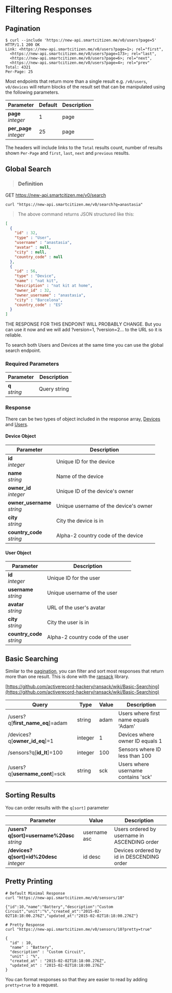 # Filtering Responses

## Pagination

```shell
$ curl --include 'https://new-api.smartcitizen.me/v0/users?page=5'
HTTP/1.1 200 OK
Link: <https://new-api.smartcitizen.me/v0/users?page=1>; rel="first",
  <https://new-api.smartcitizen.me/v0/users?page=173>; rel="last",
  <https://new-api.smartcitizen.me/v0/users?page=6>; rel="next",
  <https://new-api.smartcitizen.me/v0/users?page=4>; rel="prev"
Total: 4321
Per-Page: 25
```

Most endpoints that return more than a single result e.g. `/v0/users`, `v0/devices` will return blocks of the result set that can be manipulated using the following parameters.

Parameter | Default | Description
--------- | ------- | -----------
**page**<br/>*integer* | 1 | page
**per_page**<br/>*integer* | 25 | page

The headers will include links to the `Total` results count, number of results shown `Per-Page` and `first`, `last`, `next` and `previous` results.

## Global Search

> ### Definition
GET https://new-api.smartcitizen.me/v0/search

```shell
curl "https://new-api.smartcitizen.me/v0/search?q=anastasia"
```

> The above command returns JSON structured like this:

```json
[
  {
    "id" : 32,
    "type" : "User",
    "username" : "anastasia",
    "avatar" : null,
    "city" : null,
    "country_code" : null
  },
  {
    "id" : 56,
    "type" : "Device",
    "name" : "nat kit",
    "description" : "nat kit at home",
    "owner_id" : 32,
    "owner_username" : "anastasia",
    "city" : "Barcelona",
    "country_code" : "ES"
  }
]
```


<aside class='warning'>THE RESPONSE FOR THIS ENDPOINT WILL PROBABLY CHANGE. But you can use it now and we will add ?version=1, ?version=2... to the URL so it is reliable.</aside>

To search both Users and Devices at the same time you can use the global search endpoint.

### Required Parameters

Parameter | Description
--------- | -----------
**q**<br/>*string* | Query string

### Response

There can be two types of object included in the response array, [Devices](#devices) and [Users](#users).

#### Device Object

Parameter | Description
--------- | -----------
**id**<br/>*integer* | Unique ID for the device
**name**<br/>*string* | Name of the device
**owner_id**<br/>*integer* | Unique ID of the device's owner
**owner_username**<br/>*string* | Unique username of the device's owner
**city**<br/>*string* | City the device is in
**country_code**<br/>*string* | Alpha-2 country code of the device

#### User Object

Parameter | Description
--------- | -----------
**id**<br/>*integer* | Unique ID for the user
**username**<br/>*string* | Unique username of the user
**avatar**<br/>*string* | URL of the user's avatar
**city**<br/>*string* | City the user is in
**country_code**<br/>*string* | Alpha-2 country code of the user

## Basic Searching

Similar to the [pagination](#pagination), you can filter and sort most responses that return more than one result. This is done with the [ransack](https://github.com/activerecord-hackery/ransack) library.

[https://github.com/activerecord-hackery/ransack/wiki/Basic-Searching](https://github.com/activerecord-hackery/ransack/wiki/Basic-Searching)

Query | Type | Value | Description
--------- | ------- | ------- | -----------
/users?q[**first_name_eq**]=adam | string | adam | Users where first name equals 'Adam'
/devices?q[**owner_id_eq**]=1 | integer | 1 | Devices where owner ID equals 1
/sensors?q[**id_lt**]=100 | integer | 100 | Sensors where ID less than 100
/users?q[**username_cont**]=sck | string | sck | Users where username contains 'sck'

## Sorting Results

You can order results with the `q[sort]` parameter

Parameter | Value | Description
--------- | ------- | -----------
**/users?q[sort]=username%20asc**<br/>*string* | username asc | Users ordered by username in ASCENDING order
**/devices?q[sort]=id%20desc**<br/>*integer* | id desc | Devices ordered by id in DESCENDING order

## Pretty Printing

```shell
# Default Minimal Response
curl "https://new-api.smartcitizen.me/v0/sensors/10"

{"id":10,"name":"Battery","description":"Custom Circuit","unit":"%","created_at":"2015-02-02T18:18:00.276Z","updated_at":"2015-02-02T18:18:00.276Z"}

# Pretty Response
curl "https://new-api.smartcitizen.me/v0/sensors/10?pretty=true"

{
  "id" : 10,
  "name" : "Battery",
  "description" : "Custom Circuit",
  "unit" : "%",
  "created_at" : "2015-02-02T18:18:00.276Z",
  "updated_at" : "2015-02-02T18:18:00.276Z"
}
```

You can format responses so that they are easier to read by adding `pretty=true` to a request.
